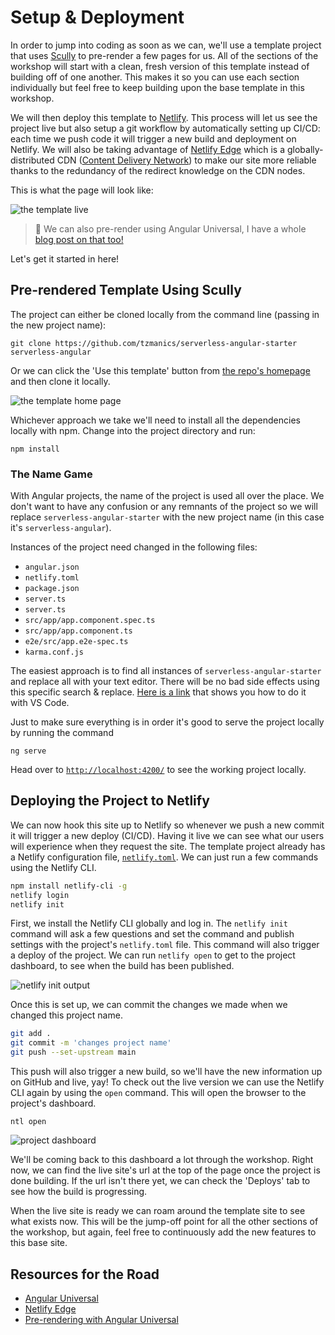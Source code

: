 # Setup & Deployment

In order to jump into coding as soon as we can, we'll use a template project that uses [Scully](https://scully.io) to pre-render a few pages for us. All of the sections of the workshop will start with a clean, fresh version of this template instead of building off of one another. This makes it so you can use each section individually but feel free to keep building upon the base template in this workshop.

We will then deploy this template to [Netlify](https://ntl.fyi/3fN1SuB). This process will let us see the project live but also setup a git workflow by automatically setting up CI/CD: each time we push code it will trigger a new build and deployment on Netlify. We will also be taking advantage of [Netlify Edge](https://ntl.fyi/3fPWU0f) which is a globally-distributed CDN ([Content Delivery Network](https://jamstack.org/glossary/cdn/)) to make our site more reliable thanks to the redundancy of the redirect knowledge on the CDN nodes.

This is what the page will look like:

![the template live](https://res.cloudinary.com/dzkoxrsdj/image/upload/v1617815938/live-template_dbv70w.gif 'The template live')

> 🧠 We can also pre-render using Angular Universal, I have a whole [blog post on that too!](https://ntl.fyi/3fPZXFz)

Let's get it started in here!

## Pre-rendered Template Using Scully

The project can either be cloned locally from the command line (passing in the new project name):

`git clone https://github.com/tzmanics/serverless-angular-starter serverless-angular`

Or we can click the 'Use this template' button from [the repo's homepage](https://github.com/tzmanics/serverless-angular-starter) and then clone it locally.

![the template home page](https://res.cloudinary.com/dzkoxrsdj/image/upload/v1618153440/Screen_Shot_2021-04-11_at_11.01.21_AM_1_b7ggu3.jpg 'The template home page')

Whichever approach we take we'll need to install all the dependencies locally with npm. Change into the project directory and run:

`npm install`

### The Name Game

With Angular projects, the name of the project is used all over the place. We don't want to have any confusion or any remnants of the project so we will replace `serverless-angular-starter` with the new project name (in this case it's `serverless-angular`).

Instances of the project need changed in the following files:

- `angular.json`
- `netlify.toml`
- `package.json`
- `server.ts`
- `server.ts`
- `src/app/app.component.spec.ts`
- `src/app/app.component.ts`
- `e2e/src/app.e2e-spec.ts`
- `karma.conf.js`

The easiest approach is to find all instances of `serverless-angular-starter` and replace all with your text editor. There will be no bad side effects using this specific search & replace. [Here is a link](https://code.visualstudio.com/docs/editor/codebasics#_find-and-replace) that shows you how to do it with VS Code.

Just to make sure everything is in order it's good to serve the project locally by running the command

`ng serve`

Head over to [`http://localhost:4200/`](http://localhost:4200/) to see the working project locally.

## Deploying the Project to Netlify

We can now hook this site up to Netlify so whenever we push a new commit it will trigger a new deploy (CI/CD). Having it live we can see what our users will experience when they request the site. The template project already has a Netlify configuration file, [`netlify.toml`](https://github.com/tzmanics/angular-sanity/blob/main/netlify.toml). We can just run a few commands using the Netlify CLI.

```bash
npm install netlify-cli -g
netlify login
netlify init
```

First, we install the Netlify CLI globally and log in. The `netlify init` command will ask a few questions and set the command and publish settings with the project's `netlify.toml` file. This command will also trigger a deploy of the project. We can run `netlify open` to get to the project dashboard, to see when the build has been published.

![netlify init output](https://res.cloudinary.com/dzkoxrsdj/image/upload/v1618156458/Screen_Shot_2021-04-11_at_11.46.22_AM_w1ytbi.jpg '`netlify init` output')

Once this is set up, we can commit the changes we made when we changed this project name.

```bash
git add .
git commit -m 'changes project name'
git push --set-upstream main
```

This push will also trigger a new build, so we'll have the new information up on GitHub and live, yay! To check out the live version we can use the Netlify CLI again by using the `open` command. This will open the browser to the project's dashboard.

`ntl open`

![project dashboard](https://res.cloudinary.com/dzkoxrsdj/image/upload/v1618157040/Screen_Shot_2021-04-11_at_12.00.22_PM_1_faz604.jpg 'screenshot of the project dashboard')

We'll be coming back to this dashboard a lot through the workshop. Right now, we can find the live site's url at the top of the page once the project is done building. If the url isn't there yet, we can check the 'Deploys' tab to see how the build is progressing.

When the live site is ready we can roam around the template site to see what exists now. This will be the jump-off point for all the other sections of the workshop, but again, feel free to continuously add the new features to this base site.

## Resources for the Road

- [Angular Universal](https://angular.io/guide/universal)
- [Netlify Edge](https://ntl.fyi/3fPWU0f)
- [Pre-rendering with Angular Universal](https://ntl.fyi/3fPZXFz)
